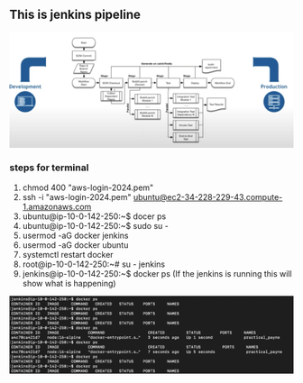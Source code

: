 ## This is jenkins pipeline

![](jenkins_pipeline.png)

### steps for terminal

1. chmod 400 "aws-login-2024.pem"
2. ssh -i "aws-login-2024.pem" ubuntu@ec2-34-228-229-43.compute-1.amazonaws.com
3. ubuntu@ip-10-0-142-250:~$ docer ps
4. ubuntu@ip-10-0-142-250:~$ sudo su -
5. usermod -aG docker jenkins
6. usermod -aG docker ubuntu
7. systemctl restart docker
8. root@ip-10-0-142-250:~# su - jenkins
9. jenkins@ip-10-0-142-250:~$ docker ps
   (If the jenkins is running this will show what is happening)

![](jenkinsPS.png)
